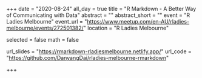 +++
date = "2020-08-24"
all_day = true
title = "R Markdown - A Better Way of Communicating with Data"
abstract = ""
abstract_short = ""
event = "R Ladies Melbourne"
event_url = "https://www.meetup.com/en-AU/rladies-melbourne/events/272501382/"
location = "R Ladies Melbourne"

selected = false
math = false

url_slides = "https://rmarkdown-rladiesmelbourne.netlify.app/"
url_code = "https://github.com/DanyangDai/rladies-melbourne-rmarkdown"

+++